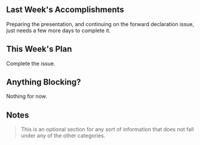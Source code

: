 ## Last Week's Accomplishments

Preparing the presentation, and continuing on the forward declaration issue, just needs a few more days to complete it.

## This Week's Plan

Complete the issue.

## Anything Blocking?

Nothing for now.

## Notes

> This is an optional section for any sort of information that does not fall under any of the other categories.